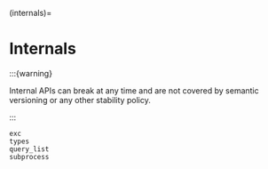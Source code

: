 (internals)=

# Internals

:::{warning}

Internal APIs can break at any time and are not covered by semantic versioning or any other
stability policy.

:::

```{toctree}
exc
types
query_list
subprocess
```
